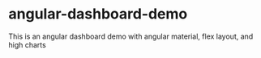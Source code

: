 # angular-dashboard-demo
This is an angular dashboard demo with angular material, flex layout, and high charts

